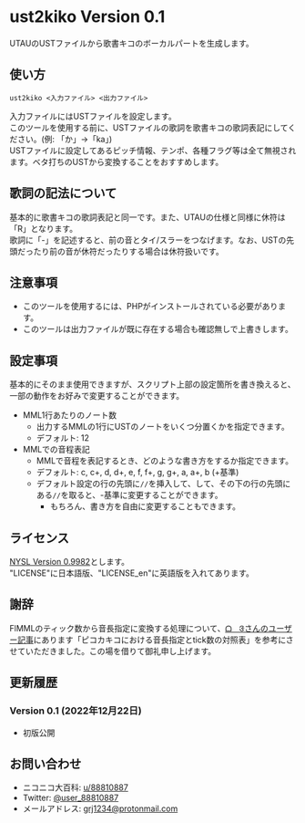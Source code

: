 # ust2kiko Version 0.1

UTAUのUSTファイルから歌書キコのボーカルパートを生成します。  

## 使い方
`ust2kiko <入力ファイル> <出力ファイル>`  
  
入力ファイルにはUSTファイルを設定します。  
このツールを使用する前に、USTファイルの歌詞を歌書キコの歌詞表記にしてください。(例: 「か」→「ka」)  
USTファイルに設定してあるピッチ情報、テンポ、各種フラグ等は全て無視されます。ベタ打ちのUSTから変換することをおすすめします。  

## 歌詞の記法について
基本的に歌書キコの歌詞表記と同一です。また、UTAUの仕様と同様に休符は「R」となります。  
歌詞に「-」を記述すると、前の音とタイ/スラーをつなげます。なお、USTの先頭だったり前の音が休符だったりする場合は休符扱いです。  

## 注意事項
- このツールを使用するには、PHPがインストールされている必要があります。
- このツールは出力ファイルが既に存在する場合も確認無しで上書きします。

## 設定事項
基本的にそのまま使用できますが、スクリプト上部の設定箇所を書き換えると、一部の動作をお好みで変更することができます。  
- MML1行あたりのノート数
	- 出力するMMLの1行にUSTのノートをいくつ分置くかを指定できます。
	- デフォルト: 12
- MMLでの音程表記
	- MMLで音程を表記するとき、どのような書き方をするか指定できます。
	- デフォルト: c, c+, d, d+, e, f, f+, g, g+, a, a+, b (+基準)
	- デフォルト設定の行の先頭に`//`を挿入して、して、その下の行の先頭にある`//`を取ると、-基準に変更することができます。
		- もちろん、書き方を自由に変更することもできます。

## ライセンス
[NYSL Version 0.9982](http://www.kmonos.net/nysl/)とします。  
"LICENSE"に日本語版、"LICENSE_en"に英語版を入れてあります。  

## 謝辞
FlMMLのティック数から音長指定に変換する処理について、[ᗝㅤᱝさんのユーザー記事](https://nico.ms/dic/5407677)にあります「ピコカキコにおける音長指定とtick数の対照表」を参考にさせていただきました。この場を借りて御礼申し上げます。  

## 更新履歴
### Version 0.1 (2022年12月22日)
- 初版公開

## お問い合わせ
- ニコニコ大百科: [u/88810887](https://nico.ms/dic/5634924)
- Twitter: [@user_88810887](https://twitter.com/user_88810887)
- メールアドレス: grj1234@protonmail.com
